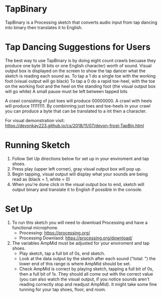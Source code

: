 # TapBinary
TapBinary is a Processing sketch that converts audio input from tap dancing into binary then translates it to English.

# Tap Dancing Suggestions for Users
The best way to use TapBinary is by doing eight count crawls becuase they produce one byte (8 bits or one English character) worth of sound. Visual output box is displayed on the screen to show the tap dancer what the sketch is reading each sound as. 
To tap a 1 do a single toe with the working foot (visual output will go black)
To tap a 0 do a rapid toe-heel, with the toe on the working foot and the heel on the standing foot (the visual output box will go white) 
A small pause must be left between tapped bits

A crawl consisting of just toes will produce 00000000. A crawl with heels will produce 11111111. By combinning just toes and toe-heels in your crawl you can produce a byte that can be translated to a int then a character. 

For visual demonstration visit: https://devonkay223.github.io/cs/2018/11/07/devon-frost-TapBin.html

# Running Sketch 
1) Follow Set Up directions below for set up in your enviroment and tap shoes. 
2) Press play (upper left corner), gray visual output box will pop up. 
3) Begin tapping, visual output will display what your sounds are being read as (black = 1, white = 0)
4) When you're done click in the visual output box to end, sketch will output binary and translate it to English if possible in the console. 


# Set Up
1) To run this sketch you will need to download Processing and have a functional microphone. 
    - Processing: https://processing.org/
    - Processing Downlaod: https://processing.org/download/
2) The variables AmpMid must be adjusted for your enviroment and tap shoes. 
    - Play sketch, tap a full bit of 0s, end sketch.
    - Look at the data output by the sketch after each sound ("total:   ") the lower end of this range is where AmpMid should be set.
    - Check AmpMid is correct by playing sketch, tapping a full bit of 0s, then a full bit of 1s. They should all come out with the correct value (you can also watch the visual output, if you notice sounds aren't reading correctly stop and readjust AmpMid). It might take some fine tunning for your tap shoes, floor, and room. 


